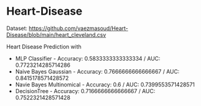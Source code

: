 # Heart-Disease
Dataset: https://github.com/vaezmasoud/Heart-Disease/blob/main/heart_cleveland.csv

Heart Disease Prediction with
+ MLP Classifier - Accuracy: 0.5833333333333334 / AUC: 0.7723214285714286
+ Naive Bayes Gaussian - Accuracy: 0.7666666666666667 / AUC: 0.8415178571428572
+ Navie Bayes Multinomical - Accuracy: 0.6 / AUC: 0.7399553571428571
+ DecisionTree - Accuracy: 0.7166666666666667 / AUC: 0.7522321428571428
